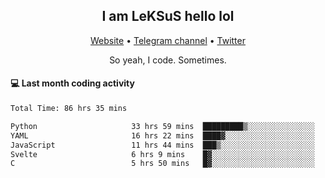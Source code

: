 <h2 align="center">I am LeKSuS hello lol</h2>
<div align="center">
  <a href="https://leksus.net">Website</a> •
  <a href="https://t.me/leksus_was_here">Telegram channel</a> •
  <a href="https://twitter.com/___LeKSuS___">Twitter</a>
</div>
<p align="center">So yeah, I code. Sometimes.</p>

#### :computer: Last month coding activity
<!--START_SECTION:waka-->

```txt
Total Time: 86 hrs 35 mins

Python                     33 hrs 59 mins  █████████▒░░░░░░░░░░░░░░░   37.66 %
YAML                       16 hrs 22 mins  ████▓░░░░░░░░░░░░░░░░░░░░   18.15 %
JavaScript                 11 hrs 44 mins  ███▒░░░░░░░░░░░░░░░░░░░░░   13.01 %
Svelte                     6 hrs 9 mins    █▓░░░░░░░░░░░░░░░░░░░░░░░   06.83 %
C                          5 hrs 50 mins   █▓░░░░░░░░░░░░░░░░░░░░░░░   06.48 %
```

<!--END_SECTION:waka-->

<!-- flag{4_l0t_0f_1nter35t1ng_th1ng5_4r3_1n_publ1c_d0m41n} -->

